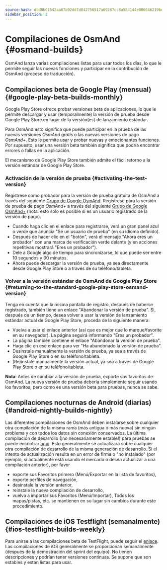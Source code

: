 ```yaml
---
source-hash: dbd8b61542aa07b92dd7d842756517a69287cc8a584144e986646219bdfa3dd4
sidebar_position: 2
---
```


# Compilaciones de OsmAnd {#osmand-builds}

OsmAnd lanza varias compilaciones listas para usar todos los días, lo que le permite seguir las nuevas funciones y participar en la contribución de OsmAnd (proceso de traducción).

## Compilaciones beta de Google Play (mensual) {#google-play-beta-builds-monthly}

Google Play Store ofrece probar versiones beta de
aplicaciones, lo que le permite descargar y usar (temporalmente) la versión de prueba
desde Google Play Store en lugar de la versión(es) de lanzamiento estándar.

Para OsmAnd esto significa que puede participar en la prueba de las nuevas versiones *OsmAnd
gratis* o las nuevas versiones de pago *OsmAnd+*. Esto le permite usar y probar
nuevas y emocionantes funciones. Por supuesto, usar una versión beta también significa que
podría encontrar errores o fallas en la aplicación.

El mecanismo de Google Play Store también admite el fácil retorno a la
versión estándar de Google Play Store.

### Activación de la versión de prueba {#activating-the-test-version}

Regístrese como probador para la versión de prueba gratuita de OsmAnd a través del siguiente [Grupo de Google OsmAnd](https://play.google.com/apps/testing/net.osmand). Regístrese para la versión de prueba de pago *OsmAnd+* a través del siguiente [Grupo de Google OsmAnd+](https://play.google.com/apps/testing/net.osmand.plus/testing) (nota: esto solo es posible si es un usuario registrado de la versión de pago).

- Cuando haga clic en el enlace para registrarse, verá un gran panel azul o verde que anuncia "Sé un usuario de prueba" (en su idioma definido).
- Después de hacer clic en el "botón", verá el mensaje "Ahora eres un probador" con una marca de verificación verde delante (y en acciones repetitivas mostrará "Eres un probador").
- Dele a Google algo de tiempo para sincronizarse, lo que puede ser entre 10 segundos y 60 minutos.
- Ahora puede descargar la versión de prueba, ya sea directamente desde Google Play Store o a través de su teléfono/tableta.

### Volver a la versión estándar de OsmAnd de Google Play Store {#returning-to-the-standard-google-play-store-osmand-version}

Tenga en cuenta que la misma pantalla de registro, después de haberse registrado, también tiene un enlace "Abandonar la versión de prueba". Si, después de un tiempo, desea volver a usar la versión de lanzamiento estándar actual de Google Play Store, proceda de la siguiente manera:

- Vuelva a usar el enlace anterior (así que es mejor que lo marque/favorite en su navegador). La página seguirá informando "Eres un probador".
- La página también contiene el enlace "Abandonar la versión de prueba".
- Haga clic en ese enlace para ver "Ha abandonado la versión de prueba".
- Desinstale manualmente la versión de prueba, ya sea a través de Google Play Store o en su teléfono/tableta.
- (Re)instale manualmente la versión actual, ya sea a través de Google Play Store o en su teléfono/tableta.

**Nota**: Antes de cambiar a la versión de prueba, exporte sus favoritos de OsmAnd. La nueva versión de prueba debería simplemente seguir usando los favoritos, pero como es una versión beta para pruebas, nunca se sabe.

## Compilaciones nocturnas de Android (diarias) {#android-nightly-builds-nightly}

Las diferentes compilaciones de OsmAnd deben instalarse sobre cualquier otra compilación de la misma rama (más antigua o más nueva) sin ningún problema y con todos los datos sin conexión conservados. La última compilación de desarrollo (¡no necesariamente estable!) para pruebas se puede encontrar [aquí](https://download.osmand.net/latest-night-build/OsmAnd-default.apk). Esto generalmente se actualizará sobre cualquier otra compilación de desarrollo de la misma generación de desarrollo. Si el intento de actualización resulta en un error de firma o "no instalado" (por ejemplo, si actualmente está usando el mercado o desea actualizar a una compilación anterior), por favor

- exporte sus Favoritos primero (Menú/Exportar en la lista de favoritos),
- exporte perfiles de navegación,
- desinstale la versión anterior,
- reinstale la nueva compilación de desarrollo,
- vuelva a importar sus Favoritos (Menú/Importar),
Todos los mapas/pistas, etc. se mantienen en su lugar sin cambios durante este procedimiento.

## Compilaciones de iOS Testflight (semanalmente) {#ios-testflight-builds-weekly}

Para unirse a las compilaciones beta de TestFlight, puede seguir el [enlace](https://testflight.apple.com/join/7poGNCKy). Las compilaciones de iOS generalmente se proporcionan semanalmente (después de la demostración del sprint del equipo). No tienen descripciones y podrían tener versiones continuas. Se supone que son estables y están listas para usar.